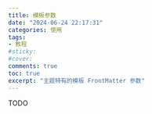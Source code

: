 ```yaml
---
title: 模板参数
date: "2024-06-24 22:17:31"
categories: 使用
tags:
- 教程
#sticky:
#cover:
comments: true
toc: true
excerpt: "主题特有的模板 FrontMatter 参数"
---
```

TODO
